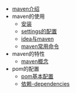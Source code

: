 * [maven介绍](/docs/maven/README.md)
* maven的使用
  * [安装](/docs/maven/maven的使用/安装.md)
  * [settings的配置](/docs/maven/maven的使用/settings的配置.md)
  * [idea与maven](/docs/maven/maven的使用/idea与maven.md)
  * [maven常用命令](/docs/maven/maven的使用/maven常用命令.md)
* maven的特性
  * [maven概念](/docs/maven/maven的特性/maven概念.md)
* pom的配置
  * [pom基本配置](/docs/maven/pom的配置/pom基本配置.md)
  * [依赖-dependencies](/docs/maven/pom的配置/依赖-dependencies.md)

